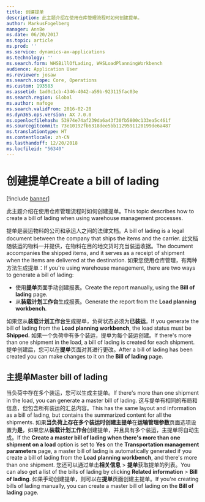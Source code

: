```yaml
---
title: 创建提单
description: 此主题介绍在使用仓库管理流程时如何创建提单。
author: MarkusFogelberg
manager: AnnBe
ms.date: 06/20/2017
ms.topic: article
ms.prod: ''
ms.service: dynamics-ax-applications
ms.technology: ''
ms.search.form: WHSBillOfLading, WHSLoadPlanningWorkbench
audience: Application User
ms.reviewer: josaw
ms.search.scope: Core, Operations
ms.custom: 193583
ms.assetid: 1ad0c1cb-4346-4042-a59b-923115fac03e
ms.search.region: Global
ms.author: mafoge
ms.search.validFrom: 2016-02-28
ms.dyn365.ops.version: AX 7.0.0
ms.openlocfilehash: 53974e74af239da6a43f30fb5800c133ea5c461f
ms.sourcegitcommit: 73e10192fb6318dee5bb1129591120199de6a487
ms.translationtype: HT
ms.contentlocale: zh-CN
ms.lasthandoff: 12/20/2018
ms.locfileid: "56340"
---
```

# <a name="create-a-bill-of-lading"></a><span data-ttu-id="57f89-103">创建提单</span><span class="sxs-lookup"><span data-stu-id="57f89-103">Create a bill of lading</span></span>

[!include [banner](../includes/banner.md)]

<span data-ttu-id="57f89-104">此主题介绍在使用仓库管理流程时如何创建提单。</span><span class="sxs-lookup"><span data-stu-id="57f89-104">This topic describes how to create a bill of lading when using warehouse management processes.</span></span>  

<span data-ttu-id="57f89-105">提单是装运物料的公司和承运人之间的法律文档。</span><span class="sxs-lookup"><span data-stu-id="57f89-105">A bill of lading is a legal document between the company that ships the items and the carrier.</span></span> <span data-ttu-id="57f89-106">此文档随装运的物料一并提供，在物料在目的地交货时充当装运收据。</span><span class="sxs-lookup"><span data-stu-id="57f89-106">The document accompanies the shipped items, and it serves as a receipt of shipment when the items are delivered at the destination.</span></span> <span data-ttu-id="57f89-107">如果您使用仓库管理，有两种方法生成提单：</span><span class="sxs-lookup"><span data-stu-id="57f89-107">If you're using warehouse management, there are two ways to generate a bill of lading:</span></span>

  -   <span data-ttu-id="57f89-108">使用**提单**页面手动创建报表。</span><span class="sxs-lookup"><span data-stu-id="57f89-108">Create the report manually, using the **Bill of lading** page.</span></span>
  -   <span data-ttu-id="57f89-109">从**装载计划工作台**生成报表。</span><span class="sxs-lookup"><span data-stu-id="57f89-109">Generate the report from the **Load planning workbench**.</span></span>

<span data-ttu-id="57f89-110">如果您从**装载计划工作台**生成提单，负荷状态必须为**已装运**。</span><span class="sxs-lookup"><span data-stu-id="57f89-110">If you generate the bill of lading from the **Load planning workbench**, the load status must be **Shipped.**</span></span> <span data-ttu-id="57f89-111">如果一个负荷中有多个装运，提单为每个装运创建。</span><span class="sxs-lookup"><span data-stu-id="57f89-111">If there's more than one shipment in the load, a bill of lading is created for each shipment.</span></span> <span data-ttu-id="57f89-112">提单创建后，您可以在**提单**页面对其进行更改。</span><span class="sxs-lookup"><span data-stu-id="57f89-112">After a bill of lading has been created you can make changes to it on the **Bill of lading** page.</span></span>

## <a name="master-bill-of-lading"></a><span data-ttu-id="57f89-113">主提单</span><span class="sxs-lookup"><span data-stu-id="57f89-113">Master bill of lading</span></span>
<span data-ttu-id="57f89-114">当负荷中存在多个装运，您可以生成主提单。</span><span class="sxs-lookup"><span data-stu-id="57f89-114">If there's more than one shipment in the load, you can generate a master bill of lading.</span></span> <span data-ttu-id="57f89-115">这与提单有相同的布局和信息，但包含所有装运的汇总内容。</span><span class="sxs-lookup"><span data-stu-id="57f89-115">This has the same layout and information as a bill of lading, but contains the summarized content for all the shipments.</span></span> <span data-ttu-id="57f89-116">如果**当负荷上存在多个装运时创建主提单**在**运输管理参数**页面选项设置为**是**，如果您从**装载计划工作台**创建提单，并且具有多个装运，主提单将自动生成。</span><span class="sxs-lookup"><span data-stu-id="57f89-116">If the **Create a master bill of lading when there's more than one shipment on a load** option is set to **Yes** on the **Transportation management parameters** page, a master bill of lading is automatically generated if you create a bill of lading from the **Load planning workbench**, and there's more than one shipment.</span></span> <span data-ttu-id="57f89-117">您还可以通过单击**相关信息** &gt; **提单**获取提单的列表。</span><span class="sxs-lookup"><span data-stu-id="57f89-117">You can also get a list of the bills of lading by clicking **Related information** &gt; **Bill of lading**.</span></span> <span data-ttu-id="57f89-118">如果手动创建提单，则可以在**提单**页面创建主提单。</span><span class="sxs-lookup"><span data-stu-id="57f89-118">If you're creating bills of lading manually, you can create a master bill of lading on the **Bill of lading** page.</span></span>



